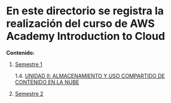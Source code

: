 # En este directorio se registra la realización del curso de AWS Academy Introduction to Cloud

**Contenido:**

1. [Semestre 1](Semestre_1/)

   1.4. [UNIDAD II: ALMACENAMIENTO Y USO COMPARTIDO DE CONTENIDO EN LA NUBE](Semestre_1/Unidad_II/Modulo_5/)

2. [Semestre 2](Semestre_2/)
